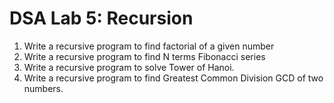 # DSA Lab 5: Recursion

1. Write a recursive program to find factorial of a given number 
2. Write a recursive program to find N terms Fibonacci series 
3. Write a recursive program to solve Tower of Hanoi. 
4. Write a recursive program to find Greatest Common Division GCD of two numbers.